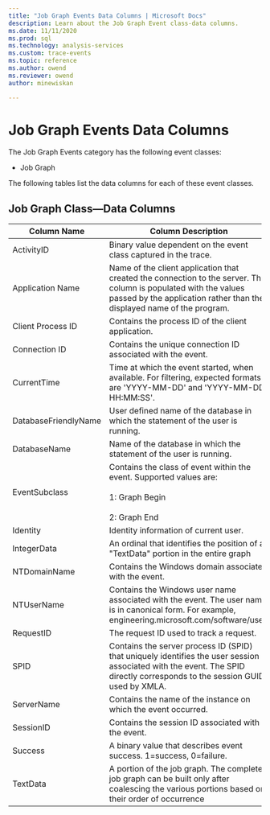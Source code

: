 ```yaml
---
title: "Job Graph Events Data Columns | Microsoft Docs"
description: Learn about the Job Graph Event class-data columns.
ms.date: 11/11/2020
ms.prod: sql
ms.technology: analysis-services
ms.custom: trace-events
ms.topic: reference
ms.author: owend
ms.reviewer: owend
author: minewiskan

---
```

# Job Graph Events Data Columns

  The Job Graph Events category has the following event classes:  
  
- Job Graph  
  
 The following tables list the data columns for each of these event classes.  
  
## Job Graph Class—Data Columns

| Column Name | Column Description |
| ----------- | --------- |
|ActivityID|Binary value dependent on the event class captured in the trace.|
|Application Name|Name of the client application that created the connection to the server. This column is populated with the values passed by the application rather than the displayed name of the program.|
|Client Process ID|Contains the process ID of the client application.|
|Connection ID|Contains the unique connection ID associated with the event.|
|CurrentTime|Time at which the event started, when available. For filtering, expected formats are 'YYYY-MM-DD' and 'YYYY-MM-DD HH:MM:SS'.|
|DatabaseFriendlyName|User defined name of the database in which the statement of the user is running.|
|DatabaseName|Name of the database in which the statement of the user is running.|
|EventSubclass|Contains the class of event within the event. Supported values are:<br /><br /> 1: Graph Begin<br /><br /> 2: Graph End|
|Identity|Identity information of current user.|
|IntegerData|An ordinal that identifies the position of a "TextData" portion in the entire graph|
|NTDomainName|Contains the Windows domain associated with the event.|
|NTUserName|Contains the Windows user name associated with the event. The user name is in canonical form. For example, engineering.microsoft.com/software/user.|
|RequestID|The request ID used to track a request.|
|SPID|Contains the server process ID (SPID) that uniquely identifies the user session associated with the event. The SPID directly corresponds to the session GUID used by XMLA.|
|ServerName|Contains the name of the instance on which the event occurred.|
|SessionID|Contains the session ID associated with the event.|
|Success|A binary value that describes event success. 1=success, 0=failure.|
|TextData|A portion of the job graph. The complete job graph can be built only after coalescing the various portions based on their order of occurrence|

